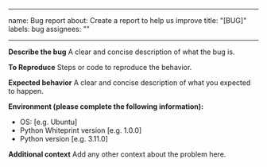 <!--
SPDX-FileCopyrightText: 2023 Romain Brault <mail@romainbrault.com>

SPDX-License-Identifier: MIT
-->

---

name: Bug report
about: Create a report to help us improve
title: "[BUG]"
labels: bug
assignees: ""

---

**Describe the bug**
A clear and concise description of what the bug is.

**To Reproduce**
Steps or code to reproduce the behavior.

**Expected behavior**
A clear and concise description of what you expected to happen.

**Environment (please complete the following information):**

- OS: [e.g. Ubuntu]
- Python Whiteprint version [e.g. 1.0.0]
- Python version [e.g. 3.11.0]

**Additional context**
Add any other context about the problem here.
